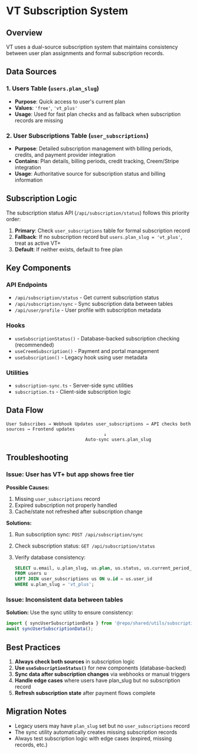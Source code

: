 # VT Subscription System

## Overview

VT uses a dual-source subscription system that maintains consistency between user plan assignments and formal subscription records.

## Data Sources

### 1. Users Table (`users.plan_slug`)

- **Purpose**: Quick access to user's current plan
- **Values**: `'free'`, `'vt_plus'`
- **Usage**: Used for fast plan checks and as fallback when subscription records are missing

### 2. User Subscriptions Table (`user_subscriptions`)

- **Purpose**: Detailed subscription management with billing periods, credits, and payment provider integration
- **Contains**: Plan details, billing periods, credit tracking, Creem/Stripe integration
- **Usage**: Authoritative source for subscription status and billing information

## Subscription Logic

The subscription status API (`/api/subscription/status`) follows this priority order:

1. **Primary**: Check `user_subscriptions` table for formal subscription record
2. **Fallback**: If no subscription record but `users.plan_slug = 'vt_plus'`, treat as active VT+
3. **Default**: If neither exists, default to free plan

## Key Components

### API Endpoints

- `/api/subscription/status` - Get current subscription status
- `/api/subscription/sync` - Sync subscription data between tables
- `/api/user/profile` - User profile with subscription metadata

### Hooks

- `useSubscriptionStatus()` - Database-backed subscription checking (recommended)
- `useCreemSubscription()` - Payment and portal management
- `useSubscription()` - Legacy hook using user metadata

### Utilities

- `subscription-sync.ts` - Server-side sync utilities
- `subscription.ts` - Client-side subscription logic

## Data Flow

```
User Subscribes → Webhook Updates user_subscriptions → API checks both sources → Frontend updates
                                     ↓
                              Auto-sync users.plan_slug
```

## Troubleshooting

### Issue: User has VT+ but app shows free tier

**Possible Causes:**

1. Missing `user_subscriptions` record
2. Expired subscription not properly handled
3. Cache/state not refreshed after subscription change

**Solutions:**

1. Run subscription sync: `POST /api/subscription/sync`
2. Check subscription status: `GET /api/subscription/status`
3. Verify database consistency:

    ```sql
    SELECT u.email, u.plan_slug, us.plan, us.status, us.current_period_end
    FROM users u
    LEFT JOIN user_subscriptions us ON u.id = us.user_id
    WHERE u.plan_slug = 'vt_plus';
    ```

### Issue: Inconsistent data between tables

**Solution:** Use the sync utility to ensure consistency:

```javascript
import { syncUserSubscriptionData } from '@repo/shared/utils/subscription-sync';
await syncUserSubscriptionData();
```

## Best Practices

1. **Always check both sources** in subscription logic
2. **Use `useSubscriptionStatus()`** for new components (database-backed)
3. **Sync data after subscription changes** via webhooks or manual triggers
4. **Handle edge cases** where users have plan_slug but no subscription record
5. **Refresh subscription state** after payment flows complete

## Migration Notes

- Legacy users may have `plan_slug` set but no `user_subscriptions` record
- The sync utility automatically creates missing subscription records
- Always test subscription logic with edge cases (expired, missing records, etc.)
